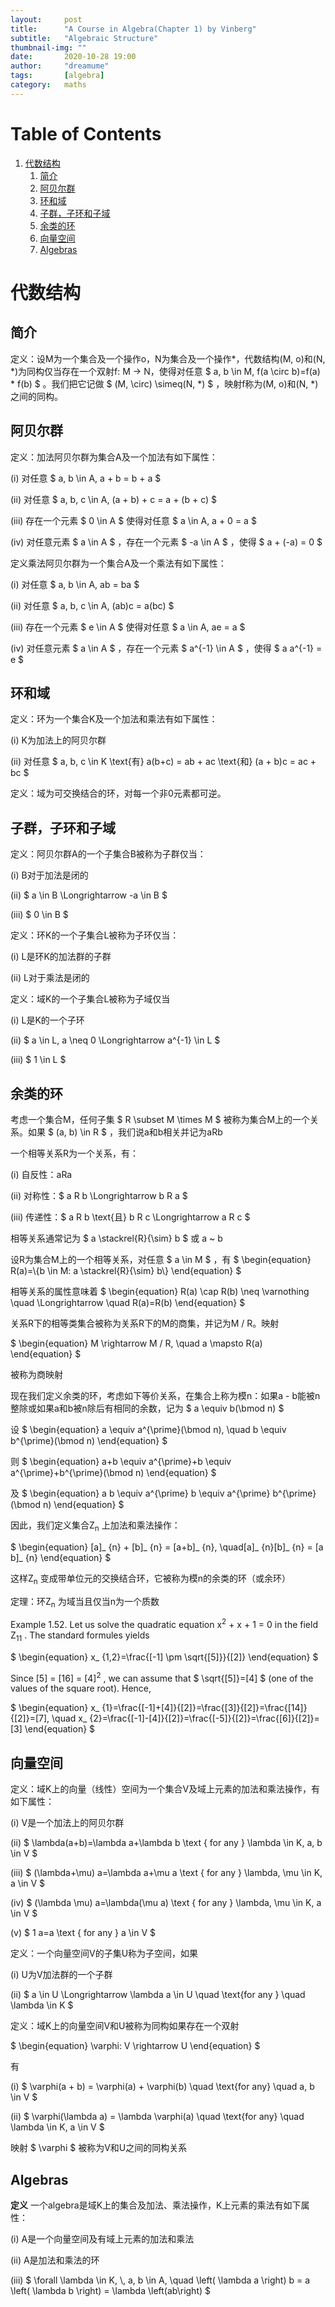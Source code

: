 ```yaml
---
layout:     post
title:      "A Course in Algebra(Chapter 1) by Vinberg"
subtitle:   "Algebraic Structure"
thumbnail-img: ""
date:       2020-10-28 19:00
author:     "dreamume"
tags: 		[algebra]
category:   maths
---
```

<head>
    <script src="https://cdn.mathjax.org/mathjax/latest/MathJax.js?config=TeX-AMS-MML_HTMLorMML" type="text/javascript"></script>
    <script type="text/x-mathjax-config">
        MathJax.Hub.Config({
            tex2jax: {
            skipTags: ['script', 'noscript', 'style', 'textarea', 'pre'],
            inlineMath: [['$','$']]
            }
        });
    </script>
</head>

# Table of Contents

1.  [代数结构](#org2500f14)
    1.  [简介](#org210ef2c)
    2.  [阿贝尔群](#orgc31e4b3)
    3.  [环和域](#orgc60734c)
    4.  [子群，子环和子域](#org19183fa)
    5.  [余类的环](#org5160204)
    6.  [向量空间](#org97c8839)
    7.  [Algebras](#orgd2724c7)


<a id="org2500f14"></a>

# 代数结构


<a id="org210ef2c"></a>

## 简介

定义：设M为一个集合及一个操作o，N为集合及一个操作\*，代数结构(M, o)和(N, \*)为同构仅当存在一个双射f: M -> N，使得对任意 $ a, b \\in M, f(a \\circ b)=f(a) \* f(b) $ 。我们把它记做 $ (M, \\circ) \\simeq(N, *) $ ，映射f称为(M, o)和(N, \*)之间的同构。


<a id="orgc31e4b3"></a>

## 阿贝尔群

定义：加法阿贝尔群为集合A及一个加法有如下属性：

(i) 对任意 $ a, b \\in A, a + b = b + a $

(ii) 对任意 $ a, b, c \\in A, (a + b) + c = a + (b + c) $

(iii) 存在一个元素 $ 0 \\in A $ 使得对任意 $ a \\in A, a + 0 = a  $

(iv) 对任意元素 $ a \\in A $ ，存在一个元素 $ -a \\in A $ ，使得 $ a + (-a) = 0 $

定义乘法阿贝尔群为一个集合A及一个乘法有如下属性：

(i) 对任意 $ a, b \\in A, ab = ba $

(ii) 对任意 $ a, b, c \\in A, (ab)c = a(bc) $

(iii) 存在一个元素 $ e \\in A $ 使得对任意 $ a \\in A, ae = a  $

(iv) 对任意元素 $ a \\in A $ ，存在一个元素 $ a^{-1} \\in A $ ，使得 $ a a^{-1} = e $


<a id="orgc60734c"></a>

## 环和域

定义：环为一个集合K及一个加法和乘法有如下属性：

(i) K为加法上的阿贝尔群

(ii) 对任意 $ a, b, c \\in K \\text{有} a(b+c) = ab + ac \\text{和} (a + b)c = ac + bc $

定义：域为可交换结合的环，对每一个非0元素都可逆。


<a id="org19183fa"></a>

## 子群，子环和子域

定义：阿贝尔群A的一个子集合B被称为子群仅当：

(i) B对于加法是闭的

(ii) $ a \\in B \\Longrightarrow -a \\in B $

(iii) $ 0 \\in B $

定义：环K的一个子集合L被称为子环仅当：

(i) L是环K的加法群的子群

(ii) L对于乘法是闭的

定义：域K的一个子集合L被称为子域仅当

(i) L是K的一个子环

(ii) $ a \\in L, a \\neq 0 \Longrightarrow a^{-1} \\in L $

(iii) $ 1 \\in L $


<a id="org5160204"></a>

## 余类的环

考虑一个集合M，任何子集 $ R \\subset M \\times M $ 被称为集合M上的一个关系。如果 $ (a, b) \\in R $ ，我们说a和b相关并记为aRb

一个相等关系R为一个关系，有：

(i) 自反性：aRa

(ii) 对称性：$ a R b \\Longrightarrow b R a $

(iii) 传递性：$ a R b \\text{且} b R c \\Longrightarrow a R c $

相等关系通常记为 $ a \\stackrel{R}{\\sim} b $ 或 a ~ b

设R为集合M上的一个相等关系，对任意 $ a \\in M $ ，有 $ \\begin{equation} R(a)=\\{b \\in M: a \\stackrel{R}{\\sim} b\\} \\end{equation} $

相等关系的属性意味着 $ \\begin{equation} R(a) \\cap R(b) \\neq \\varnothing \\quad \\Longrightarrow \\quad R(a)=R(b) \\end{equation} $

关系R下的相等类集合被称为关系R下的M的商集，并记为M / R。映射

$ \\begin{equation} M \\rightarrow M / R, \\quad a \\mapsto R(a) \\end{equation} $

被称为商映射

现在我们定义余类的环，考虑如下等价关系，在集合上称为模n：如果a - b能被n整除或如果a和b被n除后有相同的余数，记为 $ a \\equiv b(\\bmod n) $

设 $ \\begin{equation} a \\equiv a^{\\prime}(\\bmod n), \\quad b \\equiv b^{\\prime}(\\bmod n) \\end{equation} $

则 $ \\begin{equation} a+b \\equiv a^{\\prime}+b \\equiv a^{\\prime}+b^{\\prime}(\\bmod n) \\end{equation} $

及 $ \\begin{equation} a b \\equiv a^{\\prime} b \\equiv a^{\\prime} b^{\\prime}(\\bmod n) \\end{equation} $

因此，我们定义集合Z<sub>n</sub> 上加法和乘法操作：

$ \\begin{equation} [a]_ {n} + [b]_ {n} = [a+b]_ {n}, \\quad[a]_ {n}[b]_ {n} = [a b]_ {n} \\end{equation} $

这样Z<sub>n</sub> 变成带单位元的交换结合环，它被称为模n的余类的环（或余环）

定理：环Z<sub>n</sub> 为域当且仅当n为一个质数

Example 1.52. Let us solve the quadratic equation x<sup>2</sup> + x + 1 = 0 in the field Z<sub>11</sub> . The standard formules yields

$ \\begin{equation} x_ {1,2}=\\frac{[-1] \\pm \\sqrt{[5]}}{[2]} \\end{equation} $

Since [5] = [16] = [4]<sup>2</sup> , we can assume that $ \\sqrt{[5]}=[4] $ (one of the values of the square root). Hence,

$ \\begin{equation} x_ {1}=\\frac{[-1]+[4]}{[2]}=\\frac{[3]}{[2]}=\\frac{[14]}{[2]}=[7], \\quad x_ {2}=\\frac{[-1]-[4]}{[2]}=\\frac{[-5]}{[2]}=\\frac{[6]}{[2]}=[3] \\end{equation} $


<a id="org97c8839"></a>

## 向量空间

定义：域K上的向量（线性）空间为一个集合V及域上元素的加法和乘法操作，有如下属性：

(i) V是一个加法上的阿贝尔群

(ii) $ \\lambda(a+b)=\\lambda a+\\lambda b \\text { for any } \\lambda \\in K, a, b \\in V $

(iii) $ (\\lambda+\\mu) a=\\lambda a+\\mu a \\text { for any } \\lambda, \\mu \\in K, a \\in V $

(iv) $ (\\lambda \\mu) a=\\lambda(\\mu a) \\text { for any } \\lambda, \\mu \\in K, a \\in V $

(v) $ 1 a=a \\text { for any } a \\in V $

定义：一个向量空间V的子集U称为子空间，如果

(i) U为V加法群的一个子群

(ii) $ a \\in U \\Longrightarrow \\lambda a \\in U \\quad \\text{for any } \\quad \\lambda \\in K $

定义：域K上的向量空间V和U被称为同构如果存在一个双射

$ \\begin{equation} \\varphi: V \\rightarrow U \\end{equation} $

有

(i) $ \\varphi(a + b) = \\varphi(a) + \\varphi(b) \\quad \\text{for any} \\quad a, b \\in V $

(ii) $ \\varphi(\\lambda a) = \\lambda \\varphi(a) \\quad \\text{for any} \\quad \\lambda \\in K, a \\in V $

映射 $ \\varphi $ 被称为V和U之间的同构关系


<a id="orgd2724c7"></a>

## Algebras

**定义** 一个algebra是域K上的集合及加法、乘法操作，K上元素的乘法有如下属性：

(i) A是一个向量空间及有域上元素的加法和乘法

(ii) A是加法和乘法的环

(iii) $ \\forall \\lambda \\in K, \\, a, b \\in A, \\quad \\left( \\lambda a \\right) b = a \\left( \\lambda b \\right) = \\lambda \\left(ab\\right) $
